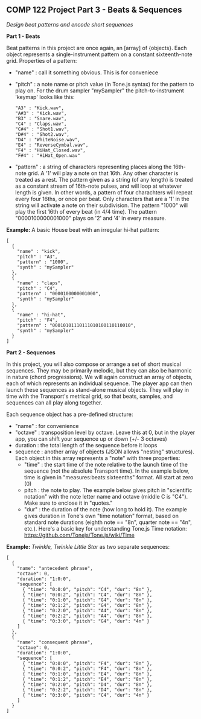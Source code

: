 ## COMP 122 Project Part 3 - Beats & Sequences
*Design beat patterns and encode short sequences*

**Part 1 - Beats**

Beat patterns in this project are once again, an [array] of {objects}. Each object represents a single-instrument pattern on a constant sixteenth-note grid. Properties of a pattern:
- "name" : call it something obvious. This is for conveniece
- "pitch" : a note name or pitch value (in Tone.js syntax) for the pattern to play on. For the drum sampler "mySampler" the pitch-to-instrument 'keymap' looks like this:
  
      "A3" : "Kick.wav",
      "A#3" : "Kick.wav",
      "B3" : "Snare.wav",
      "C4" : "Claps.wav",
      "C#4" : "Shot1.wav",
      "D#4" : "Shot2.wav",
      "D4" : "WhiteNoise.wav",
      "E4" : "ReverseCymbal.wav",
      "F4" : "HiHat_Closed.wav",
      "F#4" : "HiHat_Open.wav"

- "pattern" : a string of characters representing places along the 16th-note grid. A '1' will play a note on that 16th. Any other character is treated as a rest. The pattern given as a string (of any length) is treated as a constant stream of 16th-note pulses, and will loop at whatever length is given. In other words, a pattern of four charachters will repeat every four 16ths, or once per beat. Only characters that are a '1' in the string will activate a note on their subdivision. The pattern "1000" will play the first 16th of every beat (in 4/4 time). The pattern "0000100000001000" plays on '2' and '4' in every measure.

**Example:** A basic House beat with an irregular hi-hat pattern:
```
[
  {
    "name" : "kick",
    "pitch" : "A3",
    "pattern" : "1000",
    "synth" : "mySampler"
  },
  {
    "name" : "claps",
    "pitch" : "C4",
    "pattern" : "0000100000001000",
    "synth" : "mySampler"
  },
  {
    "name" : "hi-hat",
    "pitch" : "F4",
    "pattern" : "00010101110111010100110110010",
    "synth" : "mySampler"
  }
]
```

**Part 2 - Sequences**

In this project, you will also compose or arrange a set of short musical sequences. They may be primarily melodic, but they can also be harmonic in nature (chord progressions). We will again construct an array of objects, each of which represents an individual sequence. The player app can then launch these sequences as stand-alone musical objects. They will play in time with the Transport's metrical grid, so that beats, samples, and sequences can all play along together.

Each sequence object has a pre-defined structure:

- "name" : for convenience
- "octave" : transposition level by octave. Leave this at 0, but in the player app, you can shift your sequence up or down (+/- 3 octaves)
- duration : the total length of the sequence before it loops
- sequence : another array of objects (JSON allows "nesting" structures). Each object in this array represents a "note" with three properties:
  - "time" : the start time of the note relative to the launch time of the sequence (not the absolute Transport time). In the example below, time is given in "measures:beats:sixteenths" format. All start at zero (0)
  - pitch : the note to play. The example below gives pitch in "scientific notation" with the note letter name and octave (middle C is "C4"). Make sure to enclose it in "quotes."
  - "dur" : the duration of the note (how long to hold it). The example gives duration in Tone's own "time notation" format, based on standard note durations (eighth note == "8n", quarter note == "4n", etc.). Here's a basic key for understanding Tone.js Time notation: https://github.com/Tonejs/Tone.js/wiki/Time 

**Example:** _Twinkle, Twinkle Little Star_ as two separate sequences:
```
[
  {
    "name": "antecedent phrase",
    "octave": 0,
    "duration": "1:0:0",
    "sequence": [
      { "time": "0:0:0", "pitch": "C4", "dur": "8n" },
      { "time": "0:0:2", "pitch": "C4", "dur": "8n" },
      { "time": "0:1:0", "pitch": "G4", "dur": "8n" },
      { "time": "0:1:2", "pitch": "G4", "dur": "8n" },
      { "time": "0:2:0", "pitch": "A4", "dur": "8n" },
      { "time": "0:2:2", "pitch": "A4", "dur": "8n" },
      { "time": "0:3:0", "pitch": "G4", "dur": "4n" }
    ]
  },
  {
    "name": "consequent phrase",
    "octave": 0,
    "duration": "1:0:0",
    "sequence": [
      { "time": "0:0:0", "pitch": "F4", "dur": "8n" },
      { "time": "0:0:2", "pitch": "F4", "dur": "8n" },
      { "time": "0:1:0", "pitch": "E4", "dur": "8n" },
      { "time": "0:1:2", "pitch": "E4", "dur": "8n" },
      { "time": "0:2:0", "pitch": "D4", "dur": "8n" },
      { "time": "0:2:2", "pitch": "D4", "dur": "8n" },
      { "time": "0:3:0", "pitch": "C4", "dur": "4n" }
    ]
  }
]

```